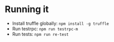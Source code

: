 Running it
==========
* Install truffle globally: `npm install -g truffle`
* Run testrpc: `npm run testrpc-m`
* Run tests: `npm run re-test`

